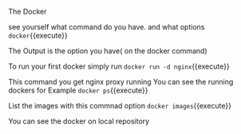 The Docker 

see yourself what command do you have. and what options 
`docker`{{execute}}

The Output is the option you have( on the docker command)

To run your first docker simply run
`docker run -d nginx`{{execute}}

This command you get nginx proxy  running
You can see the running dockers
for Example `docker ps`{{execute}}

List the images with this commnad option `docker images`{{execute}}

You can see the docker on local repository
